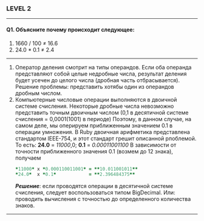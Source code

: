 ### LEVEL 2

---

#### Q1. Объясните почему происходит следующее:

1. 1660 / 100 ≠ 16.6
2. 24.0 * 0.1 ≠ 2.4

---

1. Оператор деления смотрит на типы операндов. Если оба операнда представляют собой целые недробные числа, результат деления будет усечен до целого числа (дробная часть отбрасывается). Решение проблемы: представить хотябы один из операндов дробным числом.
2. Компьютерные числовые операции выполняются в двоичной системе счисления. Некоторые дробные числа невозможно представить точным двоичным числом (0,1 в десятичной системе счисления = 0,0001(1001) в периоде)
   Поэтому, в данном случае, на самом деле, мы оперируем приближенным значением 0.1 в операции умножения. В Ruby двоичная арифметика представлена стандартом IEEE-754, и этот стандарт грешит описанной рпоблемой.
   То есть: **24.0** = *11000*,0; **0.1** = *0.00011001100*
   В зависимости от точности приближенного значения 0.1 (возмем до 12 знака), получаем 
   ```ruby
   *11000* x *0.000110011001* = **10.011001011**
   *24.0*  x *0.1*            = **2.396484375**
   ```
    ***Решение***: если проводятся операции в десятичной системе счисления, следует воспользоваться типом BigDecimal. Или: проводить вычисления с точностью до определенного количества знаков.
    
---